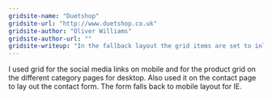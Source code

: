 ```yaml
---
gridsite-name: "Duetshop"
gridsite-url: "http://www.duetshop.co.uk"
gridsite-author: "Oliver Williams"
gridsite-author-url: ""
gridsite-writeup: "In the fallback layout the grid items are set to inline-block and given a width"
---
```


I used grid for the social media links on mobile and for the product grid on the different category pages for desktop. Also used it on the contact page to lay out the contact form. The form falls back to mobile layout for IE.


